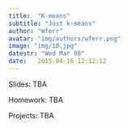 ```yaml
---
title:  "K-means"
subtitle: "Just k-means"
author: "Wferr"
avatar: "img/authors/wferr.png"
image: "img/10.jpg"
datestr: "Wed Mar 08"
date:   2015-04-16 12:12:12
---
```


Slides: TBA

Homework: TBA

Projects: TBA
